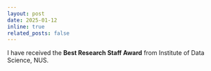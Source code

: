 ```yaml
---
layout: post
date: 2025-01-12
inline: true
related_posts: false
---
```


I have received the **Best Research Staff Award** from Institute of Data Science, NUS.